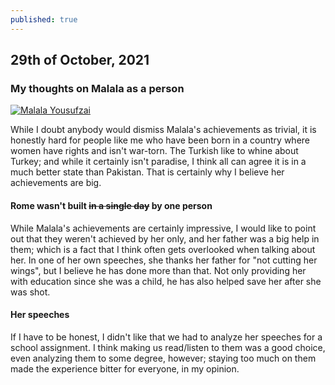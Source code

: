 ```yaml
---
published: true
---
```

## 29th of October, 2021

### My thoughts on Malala as a person
[![Malala Yousufzai](https://upload.wikimedia.org/wikipedia/commons/thumb/0/08/Shinz%C5%8D_Abe_and_Malala_Yousafzai_%281%29_Cropped.jpg/220px-Shinz%C5%8D_Abe_and_Malala_Yousafzai_%281%29_Cropped.jpg)](malalafoundation.org)

While I doubt anybody would dismiss Malala's achievements as trivial, it is honestly hard for people like me who have been born in a country where women have rights and isn't war-torn. The Turkish like to whine about Turkey; and while it certainly isn't paradise, I think all can agree it is in a much better state than Pakistan. That is certainly why I believe her achievements are big. 

#### Rome wasn't built ~~in a single day~~ by one person
While Malala's achievements are certainly impressive, I would like to point out that they weren't achieved by her only, and her father was a big help in them; which is a fact that I think often gets overlooked when talking about her. In one of her own speeches, she thanks her father for "not cutting her wings", but I believe he has done more than that. Not only providing her with education since she was a child, he has also helped save her after she was shot. 

#### Her speeches 
If I have to be honest, I didn't like that we had to analyze her speeches for a school assignment. I think making us read/listen to them was a good choice, even analyzing them to some degree, however; staying too much on them made the experience bitter for everyone, in my opinion.
